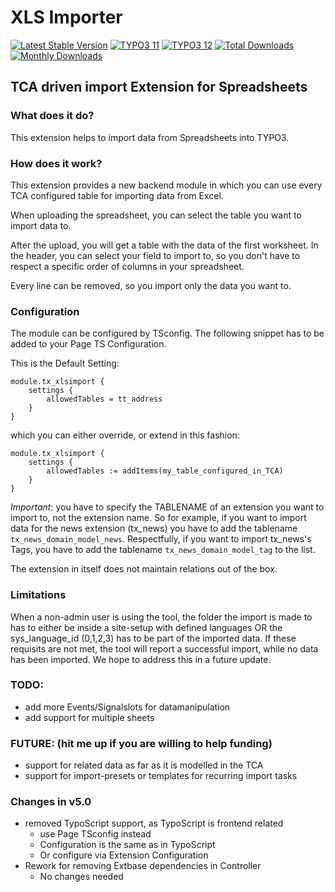 # XLS Importer

[![Latest Stable Version](https://poser.pugx.org/sudhaus7/xlsimport/v/stable.svg)](https://extensions.typo3.org/extension/xlsimport/)
[![TYPO3 11](https://img.shields.io/badge/TYPO3-11-orange.svg)](https://get.typo3.org/version/11)
[![TYPO3 12](https://img.shields.io/badge/TYPO3-12-green.svg)](https://get.typo3.org/version/12)
[![Total Downloads](https://poser.pugx.org/sudhaus7/logformatter/d/total.svg)](https://packagist.org/packages/sudhaus7/xlsimport)
[![Monthly Downloads](https://poser.pugx.org/sudhaus7/xlsimport/d/monthly)](https://packagist.org/packages/sudhaus7/logformatter)

## TCA driven import Extension for Spreadsheets

### What does it do?

This extension helps to import data from Spreadsheets into TYPO3.

### How does it work?

This extension provides a new backend module in which you can use every TCA
configured table for importing data from Excel.

When uploading the spreadsheet, you can select the table you want to import data
to.

After the upload, you will get a table with the data of the first worksheet.
In the header, you can select your field to import to,
so you don't have to respect a specific order of columns in your spreadsheet.

Every line can be removed, so you import only the data you want to.

### Configuration

The module can be configured by TSconfig. The following snippet has to be added
to your Page TS Configuration.

This is the Default Setting:
```
module.tx_xlsimport {
    settings {
        allowedTables = tt_address
    }
}
```
which you can either override, or extend in this fashion:

```
module.tx_xlsimport {
    settings {
        allowedTables := addItems(my_table_configured_in_TCA)
    }
}
```

*Important*: you have to specify the TABLENAME of an extension you want to
import to, not the extension name. So for example, if you want to import data for
the news extension (tx_news) you have to add the tablename
`tx_news_domain_model_news`. Respectfully, if you want to import tx_news's Tags,
you have to add the tablename `tx_news_domain_model_tag` to the list.

The extension in itself does not maintain relations out of the box.

### Limitations

When a non-admin user is using the tool, the folder the import is made to has to
either be inside a site-setup with defined languages OR the sys_language_id
(0,1,2,3) has to be part of the imported data. If these requisits are not met,
the tool will report a successful import, while no data has been imported. We
hope to address this in a future update.

### TODO:
- add more Events/Signalslots for datamanipulation
- add support for multiple sheets

### FUTURE: (hit me up if you are willing to help funding)
- support for related data as far as it is modelled in the TCA
- support for import-presets or templates for recurring import tasks

### Changes in v5.0

* removed TypoScript support, as TypoScript is frontend related
  * use Page TSconfig instead
  * Configuration is the same as in TypoScript
  * Or configure via Extension Configuration
* Rework for removing Extbase dependencies in Controller
  * No changes needed
